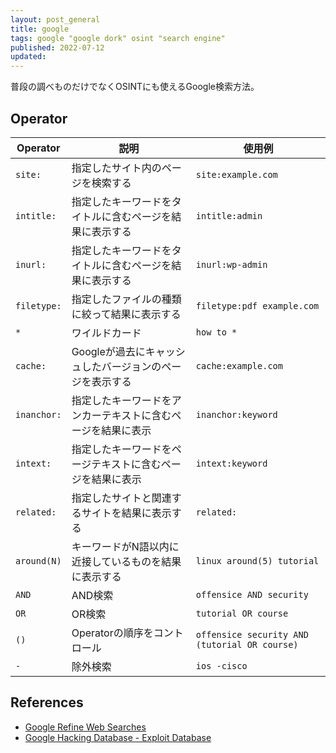 ```yaml
---
layout: post_general
title: google
tags: google "google dork" osint "search engine"
published: 2022-07-12
updated:
---
```


普段の調べものだけでなくOSINTにも使えるGoogle検索方法。

## Operator

|Operator|説明|使用例|
|---|---|---|
|`site:`|指定したサイト内のページを検索する|`site:example.com`|
|`intitle:`|指定したキーワードをタイトルに含むページを結果に表示する|`intitle:admin`|
|`inurl:`|指定したキーワードをタイトルに含むページを結果に表示する|`inurl:wp-admin`|
|`filetype:`|指定したファイルの種類に絞って結果に表示する|`filetype:pdf example.com`|
|`*`|ワイルドカード|`how to *`|
|`cache:`|Googleが過去にキャッシュしたバージョンのページを表示する|`cache:example.com`|
|`inanchor:`|指定したキーワードをアンカーテキストに含むページを結果に表示|`inanchor:keyword`|
|`intext:`|指定したキーワードをページテキストに含むページを結果に表示|`intext:keyword`|
|`related:`|指定したサイトと関連するサイトを結果に表示する|`related:`|
|`around(N)`|キーワードがN語以内に近接しているものを結果に表示する|`linux around(5) tutorial`|
|`AND`|AND検索|`offensice AND security`|
|`OR`|OR検索|`tutorial OR course`|
|`()`|Operatorの順序をコントロール|`offensice security AND (tutorial OR course)`|
|`-`|除外検索|`ios -cisco`|

## References
- [Google Refine Web Searches](https://support.google.com/websearch/answer/2466433)
- [Google Hacking Database - Exploit Database](https://www.exploit-db.com/google-hacking-database)